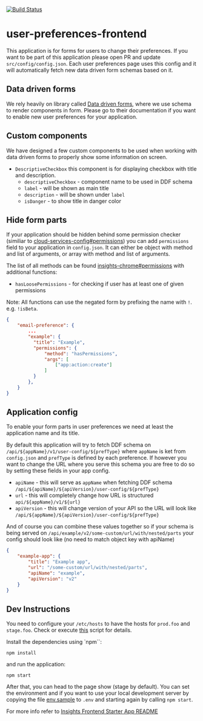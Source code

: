 [![Build Status](https://travis-ci.org/RedHatInsights/user-preferences-frontend.svg?branch=master)](https://travis-ci.org/RedHatInsights/user-preferences-frontend)

# user-preferences-frontend

This application is for forms for users to change their preferences. If you want to be part of this application please open PR and update `src/config/config.json`. Each user preferences page uses this config and it will automatically fetch new data driven form schemas based on it.

## Data driven forms

We rely heavily on library called [Data driven forms](https://data-driven-forms.org/), where we use schema to render components in form. Please go to their documentation if you want to enable new user preferences for your application.

## Custom components

We have designed a few custom components to be used when working with data driven forms to properly show some information on screen.

* `DescriptiveCheckbox` this component is for displaying checkbox with title and description.
    - `descriptiveCheckbox` - component name to be used in DDF schema
    - `label` - will be shown as main title
    - `description` - will be shown under `label`
    - `isDanger` - to show title in danger color

## Hide form parts

If your application should be hidden behind some permission checker (similiar to [cloud-services-config#permissions](https://github.com/RedHatInsights/cloud-services-config/tree/ci-beta#permissionsmethod)) you can add `permissions` field to your application in `config.json`. It can either be object with method and list of arguments, or array with method and list of arguments.

The list of all methods can be found [insights-chrome#permissions](https://github.com/RedHatInsights/insights-chrome#permissions) with additional functions:

* `hasLoosePermissions` - for checking if user has at least one of given permissions

Note: All functions can use the negated form by prefixing the name with `!`. e.g. `!isBeta`.

```JSON
{
    "email-preference": {
        ...
        "example": {
          "title": "Example",
          "permissions": {
              "method": "hasPermissions",
              "args": [
                  ["app:action:create"]
              ]
          }
        },
    }
}
```

## Application config

To enable your form parts in user preferences we need at least the application name and its title.

By default this application will try to fetch DDF schema on `/api/${appName}/v1/user-config/${prefType}` where `appName` is ket from `config.json` and `prefType` is defined by each preference. If however you want to change the URL where you serve this schema you are free to do so by setting these fields in your app config.

* `apiName` - this will serve as `appName` when fetching DDF schema `/api/${apiName}/${apiVersion}/user-config/${prefType}`
* `url` - this will completely change how URL is structured `api/${appName}/v1/${url}`
* `apiVersion` - this will change version of your API so the URL will look like `/api/${appName}/${apiVersion}/user-config/${prefType}`

And of course you can combine these values together so if your schema is being served on `/api/example/v2/some-custom/url/with/nested/parts` your config should look like (no need to match object key with apiName)

```JSON
{
    "example-app": {
        "title": "Example app",
        "url": "/some-custom/url/with/nested/parts",
        "apiName": "example",
        "apiVersion": "v2"
    }
}
```

## Dev Instructions


You need to configure your `/etc/hosts` to have the hosts for `prod.foo` and `stage.foo`.
Check or execute [this](https://raw.githubusercontent.com/RedHatInsights/insights-proxy/master/scripts/patch-etc-hosts.sh) script for details.

Install the dependencies using `npm``:

```shell
npm install
```

and run the application:

```shell
npm start
```

After that, you can head to the page show (stage by default).
You can set the environment and if you want to use your local development server by copying the file [env.sample](./env.sample) to `.env`
and starting again by calling `npm start`.

For more info refer to [Insights Frontend Starter App README](https://github.com/RedHatInsights/insights-frontend-starter-app/blob/master/README.md)

